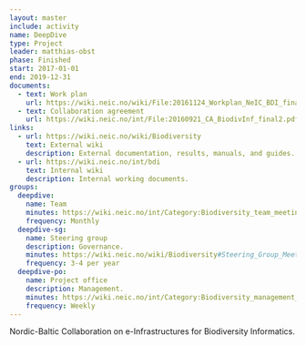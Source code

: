 ```yaml
---
layout: master
include: activity
name: DeepDive
type: Project
leader: matthias-obst
phase: Finished
start: 2017-01-01
end: 2019-12-31
documents:
  - text: Work plan
    url: https://wiki.neic.no/wiki/File:20161124_Workplan_NeIC_BDI_final.pdf
  - text: Collaboration agreement
    url: https://wiki.neic.no/int/File:20160921_CA_BiodivInf_final2.pdf
links:
  - url: https://wiki.neic.no/wiki/Biodiversity
    text: External wiki
    description: External documentation, results, manuals, and guides.
  - url: https://wiki.neic.no/int/bdi
    text: Internal wiki
    description: Internal working documents.
groups:
  deepdive:
    name: Team
    minutes: https://wiki.neic.no/int/Category:Biodiversity_team_meetings
    frequency: Monthly
  deepdive-sg:
    name: Steering group
    description: Governance.
    minutes: https://wiki.neic.no/wiki/Biodiversity#Steering_Group_Meetings
    frequency: 3-4 per year
  deepdive-po:
    name: Project office
    description: Management.
    minutes: https://wiki.neic.no/int/Category:Biodiversity_management_meetings
    frequency: Weekly
---
```


Nordic-Baltic Collaboration on e-Infrastructures for Biodiversity Informatics.
